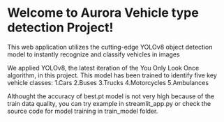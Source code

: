 # Welcome to Aurora Vehicle type detection Project!

This web application utilizes the cutting-edge YOLOv8 object detection model to instantly recognize and classify vehicles in images

We applied YOLOv8, the latest iteration of the You Only Look Once algorithm, in this project.
This  model has been trained to identify five key vehicle classes:
1.Cars
2.Buses
3.Trucks
4.Motorcycles
5.Ambulances

Althought the accuracy of best.pt model is not very high because of the train data quality, you can try example in streamlit_app.py or check the source code for model training in train_model folder.
